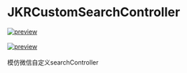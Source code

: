 # JKRCustomSearchController
[![preview](https://travis-ci.org/Joker-388/MessageImageCategory.svg?branch=master)](http://www.jianshu.com/u/95d5ea0acd19)&nbsp;<br><br>
[![preview](https://github.com/Joker-388/JKRCustomSearchController/blob/master/preImage.gif)](http://www.jianshu.com/u/95d5ea0acd19)&nbsp;
<br><br>模仿微信自定义searchController

